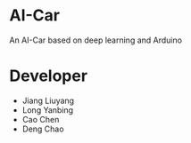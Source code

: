 # AI-Car
An AI-Car based on deep learning and Arduino
# Developer
- Jiang Liuyang  
- Long Yanbing  
- Cao Chen  
- Deng Chao
